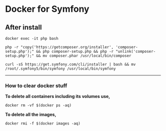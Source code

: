 # Docker for Symfony

## After install

`docker exec -it php bash`

`php -r "copy('https://getcomposer.org/installer', 'composer-setup.php');" && php composer-setup.php && php -r "unlink('composer-setup.php');" && mv composer.phar /usr/local/bin/composer`

`curl -sS https://get.symfony.com/cli/installer | bash && mv /root/.symfony5/bin/symfony /usr/local/bin/symfony`

---

### How to clear docker stuff
**To delete all containers including its volumes use,**

`docker rm -vf $(docker ps -aq)`


**To delete all the images,**

`docker rmi -f $(docker images -aq)`

